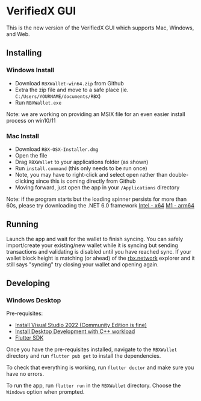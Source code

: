 # VerifiedX GUI

This is the new version of the VerifiedX GUI which supports Mac, Windows, and Web.

## Installing

### Windows Install

- Download `RBXWallet-win64.zip` from Github
- Extra the zip file and move to a safe place (ie. `C:/Users/YOURNAME/documents/RBX`)
- Run `RBXWallet.exe`

Note: we are working on providing an MSIX file for an even easier install process on win10/11

### Mac Install

- Download `RBX-OSX-Installer.dmg`
- Open the file
- Drag `RBXWallet` to your applications folder (as shown)
- Run `install.command` (this only needs to be run once)
- Note, you may have to right-click and select open rather than double-clicking since this is coming directly from Github
- Moving forward, just open the app in your `/Applications` directory

Note: if the program starts but the loading spinner persists for more than 60s, please try downloading the .NET 6.0 framework
[Intel - x64](https://dotnet.microsoft.com/en-us/download/dotnet/thank-you/sdk-6.0.201-macos-x64-installer)
[M1 - arm64](https://dotnet.microsoft.com/en-us/download/dotnet/thank-you/sdk-6.0.201-macos-arm64-installer)

## Running

Launch the app and wait for the wallet to finish syncing. You can safely import/create your existing/new wallet while it is syncing but sending transactions and validating is disabled until you have reached sync. If your wallet block height is matching (or ahead) of the [rbx.network](https://rbx.network) explorer and it still says "syncing" try closing your wallet and opening again.

## Developing

### Windows Desktop

Pre-requisites:

- [Install Visual Studio 2022 (Community Edition is fine)](https://visualstudio.microsoft.com/downloads/)
- [Install Desktop Development with C++ workload](https://docs.microsoft.com/en-us/cpp/build/vscpp-step-0-installation?view=msvc-170)
- [Flutter SDK](https://flutter.dev/docs/get-started/install/windows)

Once you have the pre-requisites installed, navigate to the `RBXWallet` directory and run `flutter pub get` to install the dependencies.

To check that everything is working, run `flutter doctor` and make sure you have no errors.

To run the app, run `flutter run` in the `RBXWallet` directory. Choose the `Windows` option when prompted.
